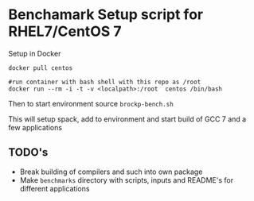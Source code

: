 # Benchamark Setup script for RHEL7/CentOS 7

Setup in Docker

```
docker pull centos

#run container with bash shell with this repo as /root
docker run --rm -i -t -v <localpath>:/root  centos /bin/bash
```

Then to start environment source `brockp-bench.sh`

This will setup spack, add to environment and start build of GCC 7 and a few applications

## TODO's

* Break building of compilers and such into own package
* Make `benchmarks` directory with scripts, inputs and README's for different applications
